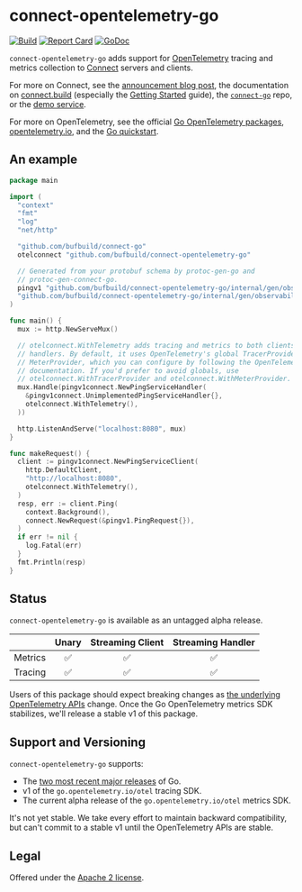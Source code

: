 connect-opentelemetry-go
========================

[![Build](https://github.com/bufbuild/connect-opentelemetry-go/actions/workflows/ci.yaml/badge.svg?branch=main)](https://github.com/bufbuild/connect-opentelemetry-go/actions/workflows/ci.yaml)
[![Report Card](https://goreportcard.com/badge/github.com/bufbuild/connect-opentelemetry-go)](https://goreportcard.com/report/github.com/bufbuild/connect-opentelemetry-go)
[![GoDoc](https://pkg.go.dev/badge/github.com/bufbuild/connect-opentelemetry-go.svg)](https://pkg.go.dev/github.com/bufbuild/connect-opentelemetry-go)

`connect-opentelemetry-go` adds support for [OpenTelemetry][opentelemetry.io]
tracing and metrics collection to [Connect][connect-go] servers and clients.

For more on Connect, see the [announcement blog post][blog], the documentation
on [connect.build][docs] (especially the [Getting Started] guide), the
[`connect-go`][connect-go] repo, or the [demo service][demo].

For more on OpenTelemetry, see the official [Go OpenTelemetry
packages][otel-go], [opentelemetry.io], and the [Go
quickstart][otel-go-quickstart].

## An example

```go
package main

import (
  "context"
  "fmt"
  "log"
  "net/http"

  "github.com/bufbuild/connect-go"
  otelconnect "github.com/bufbuild/connect-opentelemetry-go"

  // Generated from your protobuf schema by protoc-gen-go and
  // protoc-gen-connect-go.
  pingv1 "github.com/bufbuild/connect-opentelemetry-go/internal/gen/observability/ping/v1"
  "github.com/bufbuild/connect-opentelemetry-go/internal/gen/observability/ping/v1/pingv1connect"
)

func main() {
  mux := http.NewServeMux()

  // otelconnect.WithTelemetry adds tracing and metrics to both clients and
  // handlers. By default, it uses OpenTelemetry's global TracerProvider and
  // MeterProvider, which you can configure by following the OpenTelemetry
  // documentation. If you'd prefer to avoid globals, use
  // otelconnect.WithTracerProvider and otelconnect.WithMeterProvider.
  mux.Handle(pingv1connect.NewPingServiceHandler(
    &pingv1connect.UnimplementedPingServiceHandler{},
    otelconnect.WithTelemetry(),
  ))

  http.ListenAndServe("localhost:8080", mux)
}

func makeRequest() {
  client := pingv1connect.NewPingServiceClient(
    http.DefaultClient,
    "http://localhost:8080",
    otelconnect.WithTelemetry(),
  )
  resp, err := client.Ping(
    context.Background(),
    connect.NewRequest(&pingv1.PingRequest{}),
  )
  if err != nil {
    log.Fatal(err)
  }
  fmt.Println(resp)
}
```

## Status

`connect-opentelemetry-go` is available as an untagged alpha release.

|         | Unary | Streaming Client | Streaming Handler |
|---------|:-----:|:----------------:|:-----------------:|
| Metrics | ✅    | ✅               | ✅                |
| Tracing | ✅    | ✅               | ✅                |

Users of this package should expect breaking changes
as [the underlying OpenTelemetry
APIs](https://opentelemetry.io/docs/instrumentation/go/#status-and-releases)
change. Once the Go OpenTelemetry metrics SDK stabilizes, we'll
release a stable v1 of this package.

## Support and Versioning

`connect-opentelemetry-go` supports:

* The [two most recent major releases][go-support-policy] of Go.
* v1 of the `go.opentelemetry.io/otel` tracing SDK.
* The current alpha release of the `go.opentelemetry.io/otel` metrics SDK.

It's not yet stable. We take every effort to maintain backward compatibility,
but can't commit to a stable v1 until the OpenTelemetry APIs are stable.

## Legal

Offered under the [Apache 2 license][license].

[blog]: https://buf.build/blog/connect-a-better-grpc
[connect-go]: https://github.com/bufbuild/connect-go
[demo]: https://github.com/bufbuild/connect-demo
[docs]: https://connect.build
[Getting Started]: https://connect.build/docs/go/getting-started
[go-support-policy]: https://golang.org/doc/devel/release#policy
[license]: https://github.com/bufbuild/connect-opentelemetry-go/blob/main/LICENSE
[opentelemetry.io]: https://opentelemetry.io/
[otel-go]: https://github.com/open-telemetry/opentelemetry-go
[otel-go-quickstart]: https://opentelemetry.io/docs/instrumentation/go/getting-started/
